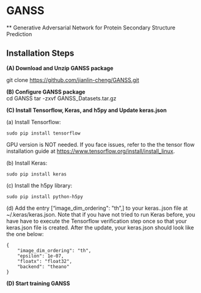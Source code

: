# GANSS
** Generative Adversarial Network for Protein Secondary Structure Prediction



Installation Steps
--------------------------------------------------------------------------------------

**(A) Download and Unzip GANSS package**  

git clone https://github.com/jianlin-cheng/GANSS.git

**(B) Configure GANSS package**  
cd GANSS
tar -zxvf GANSS_Datasets.tar.gz


**(C) Install Tensorflow, Keras, and h5py and Update keras.json**  

(a) Install Tensorflow: 
```
sudo pip install tensorflow
```
GPU version is NOT needed. If you face issues, refer to the the tensor flow installation guide at https://www.tensorflow.org/install/install_linux.

(b) Install Keras:
```
sudo pip install keras
```

(c) Install the h5py library:  
```
sudo pip install python-h5py
```

(d) Add the entry [“image_dim_ordering": "th”,] to your keras..json file at ~/.keras/keras.json. Note that if you have not tried to run Keras before, you have have to execute the Tensorflow verification step once so that your keras.json file is created. After the update, your keras.json should look like the one below:  
```
{
    "image_dim_ordering": "th",
    "epsilon": 1e-07,
    "floatx": "float32",
    "backend": "theano"
}
```

**(D) Start training GANSS** 
